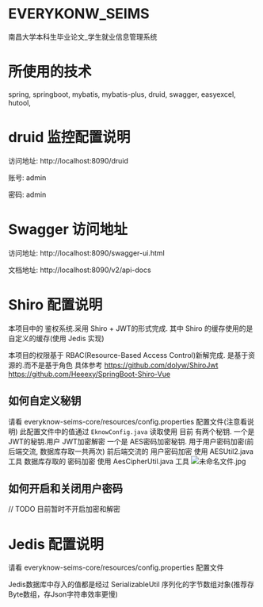 # EVERYKONW_SEIMS
南昌大学本科生毕业论文_学生就业信息管理系统

# 所使用的技术
spring, springboot, mybatis, mybatis-plus, druid, swagger, easyexcel, hutool,

# druid 监控配置说明

访问地址: http://localhost:8090/druid

账号: admin

密码: admin

# Swagger 访问地址
访问地址: http://localhost:8090/swagger-ui.html

文档地址: http://localhost:8090/v2/api-docs

# Shiro 配置说明
本项目中的 鉴权系统.采用 Shiro + JWT的形式完成.
其中 Shiro 的缓存使用的是自定义的缓存(使用 Jedis 实现)

本项目的权限基于 RBAC(Resource-Based Access Control)新解完成. 是基于资源的.而不是基于角色
具体参考
https://github.com/dolyw/ShiroJwt
https://github.com/Heeexy/SpringBoot-Shiro-Vue

## 如何自定义秘钥
请看 everyknow-seims-core/resources/config.properties 配置文件(注意看说明)
此配置文件中的值通过 `EknowConfig.java` 读取使用
目前 有两个秘钥. 一个是 JWT的秘钥.用户 JWT加密解密
一个是 AES密码加密秘钥. 用于用户密码加密(前后端交流, 数据库存取一共两次)
前后端交流的 用户密码加密 使用 AESUtil2.java 工具
数据库存取的 密码加密 使用 AesCipherUtil.java 工具
![未命名文件.jpg](https://i.loli.net/2020/04/21/5x1bYukr2Unvlzm.png)

## 如何开启和关闭用户密码
// TODO
目前暂时不开启加密和解密

# Jedis 配置说明
请看 everyknow-seims-core/resources/config.properties 配置文件

Jedis数据库中存入的值都是经过 SerializableUtil 序列化的字节数组对象(推荐存Byte数组，存Json字符串效率更慢)
